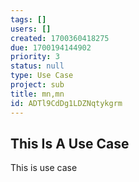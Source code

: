 ```yaml
---
tags: []
users: []
created: 1700360418275
due: 1700194144902
priority: 3
status: null
type: Use Case
project: sub
title: mn,mn
id: ADTl9CdDg1LDZNqtykgrm
---
```

<!-- GENERATED WITH GITDOWN; DO NOT CHANGE -->

## This Is A Use Case

This is use case